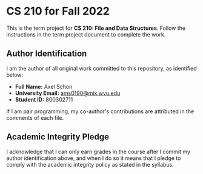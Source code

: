 # CS 210 for Fall 2022

This is the term project for **CS 210: File and Data Structures**. Follow the instructions in the term project document to complete the work.

## Author Identification

I am the author of all original work committed to this repository, as identified below:

+ **Full Name:** Axel Schon
+ **University Email:** ams0190@mix.wvu.edu
+ **Student ID:** 800302711

If I am pair programming, my co-author's contributions are attributed in the comments of each file.

## Academic Integrity Pledge

I acknowledge that I can only earn grades in the course after I commit my author identification above, and when I do so it means that I pledge to comply with the academic integrity policy as stated in the syllabus.